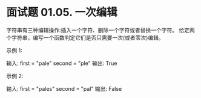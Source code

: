 # 面试题 01.05. 一次编辑
字符串有三种编辑操作:插入一个字符、删除一个字符或者替换一个字符。 给定两个字符串，编写一个函数判定它们是否只需要一次(或者零次)编辑。



示例 1:

输入:
first = "pale"
second = "ple"
输出: True


示例 2:

输入:
first = "pales"
second = "pal"
输出: False